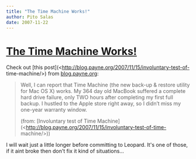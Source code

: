 ```yaml
---
title: "The Time Machine Works!"
author: Pito Salas
date: 2007-11-22
---
```

# [The Time Machine Works!](None)




Check out [this post](<http://blog.payne.org/2007/11/15/involuntary-test-of-
time-machine/>) from [blog.payne.org](<http://blog.payne.org>):

> Well, I can report that Time Machine (the new back-up & restore utility for
> Mac OS X) works. My 364 day old MacBook suffered a complete hard drive
> failure, only TWO hours after completing my first full backup. I hustled to
> the Apple store right away, so I didn’t miss my one-year warranty window.
>
> (from: [Involuntary test of Time
> Machine](<http://blog.payne.org/2007/11/15/involuntary-test-of-time-
> machine/>))

I will wait just a little longer before committing to Leopard. It's one of
those, if it aint broke then don't fix it kind of situations…


